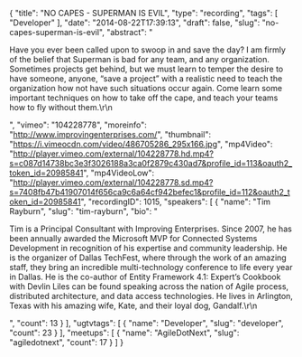 {
  "title": "NO CAPES - SUPERMAN IS EVIL",
  "type": "recording",
  "tags": [
    "Developer"
  ],
  "date": "2014-08-22T17:39:13",
  "draft": false,
  "slug": "no-capes-superman-is-evil",
  "abstract": "<p>Have you ever been called upon to swoop in and save the day? I am firmly of the belief that Superman is bad for any team, and any organization. Sometimes projects get behind, but we must learn to temper the desire to have someone, anyone, “save a project” with a realistic need to teach the organization how not have such situations occur again. Come learn some important techniques on how to take off the cape, and teach your teams how to fly without them.\r\n</p>",
  "vimeo": "104228778",
  "moreinfo": "http://www.improvingenterprises.com/",
  "thumbnail": "https://i.vimeocdn.com/video/486705286_295x166.jpg",
  "mp4Video": "http://player.vimeo.com/external/104228778.hd.mp4?s=c087d14738bc3e3f3026188a3ca0f2879c430ad7&profile_id=113&oauth2_token_id=20985841",
  "mp4VideoLow": "http://player.vimeo.com/external/104228778.sd.mp4?s=7408fb47b41907014f656ca9c6a64cf942befec1&profile_id=112&oauth2_token_id=20985841",
  "recordingID": 1015,
  "speakers": [
    {
      "name": "Tim Rayburn",
      "slug": "tim-rayburn",
      "bio": "<p>Tim is a Principal Consultant with Improving Enterprises. Since 2007, he has been annually awarded the Microsoft MVP for Connected Systems Development in recognition of his expertise and community leadership. He is the organizer of Dallas TechFest, where through the work of an amazing staff, they bring an incredible multi-technology conference to life every year in Dallas. He is the co-author of Entity Framework 4.1: Expert’s Cookbook with Devlin Liles can be found speaking across the nation of Agile process, distributed architecture, and data access technologies. He lives in Arlington, Texas with his amazing wife, Kate, and their loyal dog, Gandalf.\r\n</p>",
      "count": 13
    }
  ],
  "ugtvtags": [
    {
      "name": "Developer",
      "slug": "developer",
      "count": 23
    }
  ],
  "meetups": [
    {
      "name": "AgileDotNext",
      "slug": "agiledotnext",
      "count": 17
    }
  ]
}